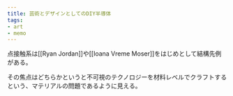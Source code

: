 ```yaml
---
title: 芸術とデザインとしてのDIY半導体
tags:
- art
- memo
---
```


点接触系は[[Ryan Jordan]]や[[Ioana Vreme Moser]]をはじめとして結構先例がある。

その焦点はどちらかというと不可視のテクノロジーを材料レベルでクラフトするという、マテリアルの問題であるように見える。

